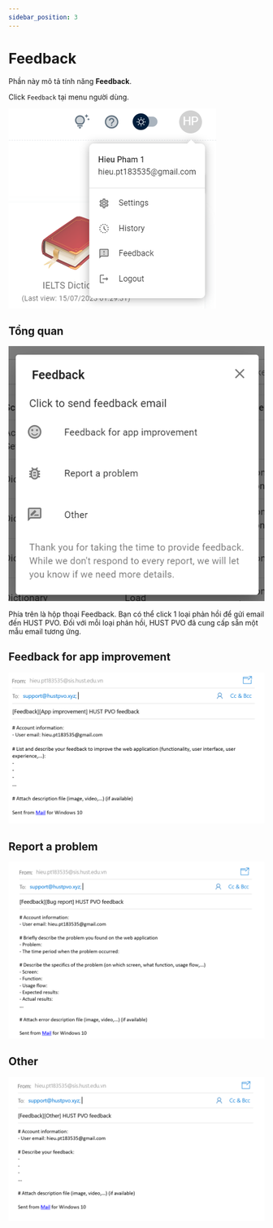 ```yaml
---
sidebar_position: 3
---
```


# Feedback

Phần này mô tả tính năng **Feedback**.

Click ```Feedback``` tại menu người dùng.

![User menu](../img/userMenu.png)

## Tổng quan

![Feedback dialog](./img/feedbackDialog.png)

Phía trên là hộp thoại Feedback. Bạn có thể click 1 loại phản hồi để gửi email đến HUST PVO. Đối với mỗi loại phản hồi, HUST PVO đã cung cấp sẵn một mẫu email tương ứng.

## Feedback for app improvement

![Feedback for app improvement template email](./img/templateFeedbackAppImprove.png)

## Report a problem

![Report a problem template email](./img/templateReportBug.png)

## Other

![Other template email](./img/templateOther.png)